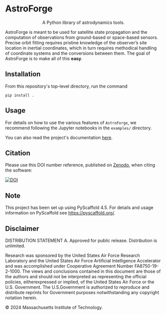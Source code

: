 <!-- These are examples of badges you might want to add to your README:
     please update the URLs accordingly

[![Built Status](https://api.cirrus-ci.com/github/<USER>/AstroForge.svg?branch=main)](https://cirrus-ci.com/github/<USER>/AstroForge)
[![ReadTheDocs](https://readthedocs.org/projects/AstroForge/badge/?version=latest)](https://AstroForge.readthedocs.io/en/stable/)
[![Coveralls](https://img.shields.io/coveralls/github/<USER>/AstroForge/main.svg)](https://coveralls.io/r/<USER>/AstroForge)
[![PyPI-Server](https://img.shields.io/pypi/v/AstroForge.svg)](https://pypi.org/project/AstroForge/)
[![Conda-Forge](https://img.shields.io/conda/vn/conda-forge/AstroForge.svg)](https://anaconda.org/conda-forge/AstroForge)
[![Monthly Downloads](https://pepy.tech/badge/AstroForge/month)](https://pepy.tech/project/AstroForge)
[![Twitter](https://img.shields.io/twitter/url/http/shields.io.svg?style=social&label=Twitter)](https://twitter.com/AstroForge)
-->

# AstroForge

<p align="center">A Python library of astrodynamics tools.</p>

AstroForge is meant to be used for satellite state propagation and the computation of observations from ground-based or space-based sensors. Precise orbit fitting requires pristine knowledge of the observer’s site location in inertial coordinates, which in turn requires methodical handling of coordinate systems and the conversions between them. The goal of AstroForge is to make all of this **easy**.

## Installation

From this repository's top-level directory, run the command

```console
pip install .
```

## Usage

For details on how to use the various features of `AstroForge`, we recommend following the Jupyter notebooks in the `examples/` directory.

You can also read the project's documentation [here](https://astroforge.readthedocs.io/en/latest/).

## Citation

Please use this DOI number reference, published on [Zenodo](https://zenodo.org), when citing the software:

[![DOI](https://zenodo.org/badge/DOI/10.5281/zenodo.15066088.svg)](https://doi.org/10.5281/zenodo.15066088)

## Note

This project has been set up using PyScaffold 4.5. For details and usage
information on PyScaffold see https://pyscaffold.org/.

## Disclaimer

DISTRIBUTION STATEMENT A. Approved for public release. Distribution is unlimited.

Research was sponsored by the United States Air Force Research Laboratory and the United
States Air Force Artificial Intelligence Accelerator and was accomplished under Cooperative
Agreement Number FA8750-19-2-1000. The views and conclusions contained in this document
are those of the authors and should not be interpreted as representing the official
policies, eitherexpressed or implied, of the United States Air Force or the U.S.
Government. The U.S.Government is authorized to reproduce and distribute reprints
for Government purposes notwithstanding any copyright notation herein.

© 2024 Massachusetts Institute of Technology.
